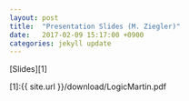 ```yaml
---
layout: post
title:  "Presentation Slides (M. Ziegler)"
date:   2017-02-09 15:17:00 +0900
categories: jekyll update
---
```


[Slides][1]


[1]:{{ site.url }}/download/LogicMartin.pdf

